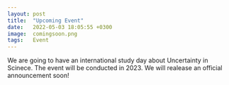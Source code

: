 ```yaml
---
layout: post
title:  "Upcoming Event"
date:   2022-05-03 18:05:55 +0300
image:  comingsoon.png
tags:   Event
---
```

We are going to have an international study day about Uncertainty in Scinece. The event will be conducted in 2023. We will realease an official announcement soon!
